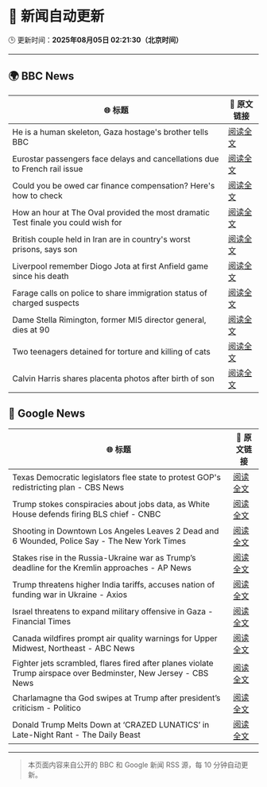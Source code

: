 # 🧠 新闻自动更新

🕒 更新时间：**2025年08月05日 02:21:30（北京时间）**

---

## 🌍 BBC News

| 🌐 标题 | 🔗 原文链接 |
|--------|-------------|
| He is a human skeleton, Gaza hostage's brother tells BBC | [阅读全文](https://www.bbc.com/news/articles/cewyk4ezeedo?at_medium=RSS&at_campaign=rss) |
| Eurostar passengers face delays and cancellations due to French rail issue | [阅读全文](https://www.bbc.com/news/articles/cq58z7w00vqo?at_medium=RSS&at_campaign=rss) |
| Could you be owed car finance compensation? Here's how to check | [阅读全文](https://www.bbc.com/news/articles/cr4e2d09wdko?at_medium=RSS&at_campaign=rss) |
| How an hour at The Oval provided the most dramatic Test finale you could wish for | [阅读全文](https://www.bbc.com/sport/cricket/articles/crm4j8424epo?at_medium=RSS&at_campaign=rss) |
| British couple held in Iran are in country's worst prisons, says son | [阅读全文](https://www.bbc.com/news/articles/cp94ymg3x1go?at_medium=RSS&at_campaign=rss) |
| Liverpool remember Diogo Jota at first Anfield game since his death | [阅读全文](https://www.bbc.com/sport/football/articles/cly64e43ex5o?at_medium=RSS&at_campaign=rss) |
| Farage calls on police to share immigration status of charged suspects | [阅读全文](https://www.bbc.com/news/articles/c860py73pglo?at_medium=RSS&at_campaign=rss) |
| Dame Stella Rimington, former MI5 director general, dies at 90 | [阅读全文](https://www.bbc.com/news/articles/cgkrm00y6rgo?at_medium=RSS&at_campaign=rss) |
| Two teenagers detained for torture and killing of cats | [阅读全文](https://www.bbc.com/news/articles/crkznr21ly8o?at_medium=RSS&at_campaign=rss) |
| Calvin Harris shares placenta photos after birth of son | [阅读全文](https://www.bbc.com/news/articles/c5y0295wg30o?at_medium=RSS&at_campaign=rss) |

## 📰 Google News

| 🌐 标题 | 🔗 原文链接 |
|--------|-------------|
| Texas Democratic legislators flee state to protest GOP's redistricting plan - CBS News | [阅读全文](https://news.google.com/rss/articles/CBMipwFBVV95cUxPakE5X0RGZkdMSlFBd0daSUpFUzhoMDQtM2VsdHBvckJLZzhobTJ5Z2tDUG9pU2NIVWk1cERZN0JON1MwYnkyekM3MDZpU0dJckNlSEpDRzdkZXVIcjgyYW93UFBCLU5XTkRyQXIwTW8wU0RyVzB0SUR0X19HSW5xeHlHeVhYNE4wTGdBN29pSHpPZEpYS2RfX2EyV3VKdXhneEVwUmVXONIBrAFBVV95cUxPcjZSd2cwNVlxVlB0WVZvWVVyZFduRmVtT1pWS3l5M1JJZUgtblhBcFoyZ1hkeXhkSzJQdTFBSWpZeTJ0bWR6Um52el9MN1d0cFZaVlExaHRLSUF4QWJWb0NJbzBWYWZLVEpJMEtLX0d1TnhfZlZRUjduWGg0ZWd0cE5jT2swM2QwLUdkckFkMzBCcDlhazl1SW5pN01mT2hHeG5TLVVRSWRlLVpx?oc=5) |
| Trump stokes conspiracies about jobs data, as White House defends firing BLS chief - CNBC | [阅读全文](https://news.google.com/rss/articles/CBMiekFVX3lxTE5Nb3NGMkR6QjZOblItTnE3dDJ2R3ZJQUtuYWFRaGtxNEZ2QzhRRTNzQTJ1MnhXcW9vUDVjNktGZlRZVmhqbFU1dVh2TWhPYkJCTmpBRlhXYzZMUXJTYTJnNGFIb0dsaW1CUlFzZjZRTEVLYWNpN3FyR2xn0gF_QVVfeXFMUEM3bnRNTFhTaW5OSGJJZUU4NURvU3ZBQ0tudmx2MkQtdkd0dERFMkhHakZZb0FVZHRIS05DUXhjdmpaV1ZQRm1aUmZ0cVFkRFFNUG9KcmRLb0l3dDZlcE4xMGprQmRINjRzUXlOM083VndEUlQ4WXlZQ0RFelVhNA?oc=5) |
| Shooting in Downtown Los Angeles Leaves 2 Dead and 6 Wounded, Police Say - The New York Times | [阅读全文](https://news.google.com/rss/articles/CBMiiAFBVV95cUxPdVZ0WGk2SzN0SlcxOGhncGxCYjRWNWdMaERqeTk1ZHZkVFZqX1ZjeVdoZzJjWnlqMk14T1ZOQTNlTDZxamJsZTVlcEQ1YlU2S3BSNHZvYzQ5bW9rWjBhbnBDcm9raTNheDBiU1phWnlZOFJ3YjViMHRFeG1ZVHBwU0lzVmJINTlk?oc=5) |
| Stakes rise in the Russia-Ukraine war as Trump’s deadline for the Kremlin approaches - AP News | [阅读全文](https://news.google.com/rss/articles/CBMirwFBVV95cUxQenpyY2Z1SWtHR1A3RU5xczJmaEF5bGtNRzUwemNmQXJJdlJmTmJ5ZHQyVFlEQTdHXzJ1MFAtMWp2VUFmOTJ5TWdPTmlCYk11UXI0M2w3MVpQWEt6b19PYnloYVEyQ1U3VFdIMlBLcURIX3VubFZxVFh3ZGUwdm1aY1ZDUHJsbUNva1U0b09kVE5qcUJRcE9RRGtUMVpRM29aR2JqNE1EZHlPWGNPSGdF?oc=5) |
| Trump threatens higher India tariffs, accuses nation of funding war in Ukraine - Axios | [阅读全文](https://news.google.com/rss/articles/CBMicEFVX3lxTE1uT2hzMF9udnJVeUM5al9XSkduNlc2WkNocFRJUlZmU3VYQTBpM2l2dkx2MU42LTVfSmdiTk9rRW1velB6YVo4eERuN0FvTTEzbGF1UTVWUEliWFhFdUdZeUdlaVlkX19tTUdBZzQxcGo?oc=5) |
| Israel threatens to expand military offensive in Gaza - Financial Times | [阅读全文](https://news.google.com/rss/articles/CBMicEFVX3lxTE1lMWszaC1SMjdscVVHdHBnVVlDekllQVN1SElIZ2M3dWcxSmlrMzJqbHR0ZjV4VGFWU0ZEN2VMV3hob0ZlX29NamJvdnBEemxBdEtzUm81d3kyX2lQOTROLTB2OGRxMVJZMS12WTg2R1I?oc=5) |
| Canada wildfires prompt air quality warnings for Upper Midwest, Northeast - ABC News | [阅读全文](https://news.google.com/rss/articles/CBMipgFBVV95cUxOVWswMnVIX21Ba1NyQjlyRDFzcUxkRVhMbldCSzJ2V1JOcDEtSkw5b1BFSVJpOENYcW9LSHRCUm1URktzOXF2b3dkS3pJdjNyenZ0eVUwekRuOXc5YjNqQmIwUHFhckhmd2JuOUdkdmlHQXhQY2xBRjFiR1dpbUI2MmpqUF9PQTdxaXA2ajRoV2lHVFI1MmFsVHh0Q0ZTUTJ6TlRRdzlR0gGrAUFVX3lxTE15d3pkVmRUbllLMFUtOXo3NnExVGJURnZaTElPbnEwei12aFo2Qjh2a2xPQmpra2ROTVB2ZXJ4UGIxTWpoVElkY1NydUxoUktiLVgtcFQ3MHhGaTh1VENNWTk2alNramtLVVd1Z1IzRWQtXzJRWDIzcVJqQm92ZjZmQTUtMzV0Sm5qSjJZY0I2ZlJmakNvSVJlcS12WkNyQVZFcTRGSjRCcjkzWQ?oc=5) |
| Fighter jets scrambled, flares fired after planes violate Trump airspace over Bedminster, New Jersey - CBS News | [阅读全文](https://news.google.com/rss/articles/CBMipwFBVV95cUxNS25DOTF4djVzUUU0eTVwU2lSa2tKOE9MNWRyQkN5QlpPQy04RUZ1OEYwcjNmZUpCZXFLUkNCQjNHdVJTb2dpZUN2eGlVZS1ncmlOUTlsVVllNDJsb1owdThHWlMzZW5ST0VobHFIZnp0RU5tMWlVdlJSaWFyb1dLN05nVWE5VE50SHdQUnVSY0pJMTBLZGFzMHpZVGRicjhoSm11QzJvNNIBrAFBVV95cUxPWXVzTllwby1BSk83X3JETlEtbFNLS1d3OVRleHQwd0tiU0ZaeTQ1ZGluUHlqZFJ6V0U5VmtVM1NrR2ZDeHFoeEJJSkRzNHJVcHFNQ2FBdDFfS2RnaFRhYUdsNnFHeFZlVzVrS29WTHFGeV8wWnR5c2pOODVOYmJ2aDJHUUk4RWFubC1hMGpteUJrXzJrTDdDcURmbnlKbEZzbExyeTlhcXdPOWlj?oc=5) |
| Charlamagne tha God swipes at Trump after president’s criticism - Politico | [阅读全文](https://news.google.com/rss/articles/CBMijgFBVV95cUxPa3MtRVR0dVpmMTM5Qkp0ckNzSjFOQU5Rd1ZiZVZZRlpocm1ySWlSbTJZa20tUUJ2SlB1eFJFVEFUUExvam1kUi1Rb0t0em5qcTNYdllSVkIzTjJNaDNuVXptN21faDNSYVpUR1RtWjRDLXZlRzVPR2Q0UnJDMmFVWjdCMUlOSXJ3ZGc2ZzJ3?oc=5) |
| Donald Trump Melts Down at ‘CRAZED LUNATICS’ in Late-Night Rant - The Daily Beast | [阅读全文](https://news.google.com/rss/articles/CBMilwFBVV95cUxOSUlnaGVrMm81WDJRMnZsWTFoUDFVa1ktcGQtQzl5aXhseUtwX0MxdDRVMk5rWEdidGdfdTMyd08yaFRXVjRWMGJDUWIyUmVtM21OVW1pb1JhWjBlQm8zcFZfQzhuN3c5cmxmZE9PWnJPdUk2cTZ3aUIwVVc3cjJGN3Z5X2swOTdKOGI5UHpXbTU3cDlkUlVn?oc=5) |

---
> 本页面内容来自公开的 BBC 和 Google 新闻 RSS 源，每 10 分钟自动更新。